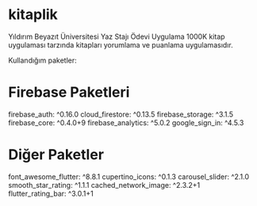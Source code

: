 # kitaplik
 Yıldırım Beyazıt Üniversitesi Yaz Stajı Ödevi
 Uygulama 1000K kitap uygulaması tarzında kitapları yorumlama ve puanlama uygulamasıdır. 
 
 Kullandığım paketler:
 # Firebase Paketleri
 firebase_auth: ^0.16.0
 cloud_firestore: ^0.13.5
 firebase_storage: ^3.1.5
 firebase_core: ^0.4.0+9
 firebase_analytics: ^5.0.2
 google_sign_in: ^4.5.3
 # Diğer Paketler
 font_awesome_flutter: ^8.8.1
 cupertino_icons: ^0.1.3
 carousel_slider: ^2.1.0
 smooth_star_rating: ^1.1.1
 cached_network_image: ^2.3.2+1
 flutter_rating_bar: ^3.0.1+1
